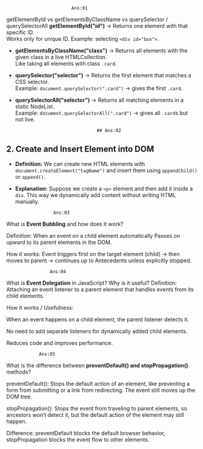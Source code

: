                             Ans:01
  getElementById vs getElementsByClassName vs querySelector / querySelectorAll
 **getElementById("id")** → Returns one element with that specific ID.  
   Works only for unique ID. Example: selecting `<div id="box">`.  

- **getElementsByClassName("class")** → Returns all elements with the given class in a live HTMLCollection.  
   Like taking all elements with class `.card`.  

- **querySelector("selector")** → Returns the first element that matches a CSS selector.  
   Example: `document.querySelector(".card")` → gives the first `.card`.  

- **querySelectorAll("selector")** → Returns all matching elements in a static NodeList.  
   Example: `document.querySelectorAll(".card")` → gives all `.card`s but not live.

                                    ## Ans:02

## 2. Create and Insert Element into DOM
- **Definition:** We can create new HTML elements with `document.createElement("tagName")` and insert them using `appendChild()` or `append()`.  
- **Explanation:** Suppose we create a `<p>` element and then add it inside a `div`. This way we dynamically add content without writing HTML manually.


                    Ans:03


What is **Event Bubbling** and how does it work?

Definition: When an event on a child element automatically Passes on upward to its parent elements in the DOM.

How it works: Event triggers first on the target element (child) → then moves to parent → continues up to Antecedents unless explicitly stopped.



                    Ans:04
What is **Event Delegation** in JavaScript? Why is it useful?
Definition:
Attaching an event listener to a parent element that handles events from its child elements.

How it works / Usefulness:

When an event happens on a child element, the parent listener detects it.

No need to add separate listeners for dynamically added child elements.

Reduces code and improves performance.

                Ans:05
What is the difference between **preventDefault() and stopPropagation()** methods?

preventDefault(): Stops the default action of an element, like preventing a form from submitting or a link from redirecting. The event still moves up the DOM tree.

stopPropagation(): Stops the event from traveling to parent elements, so ancestors won’t detect it, but the default action of the element may still happen.

Difference: preventDefault blocks the default browser behavior, stopPropagation blocks the event flow to other elements.



